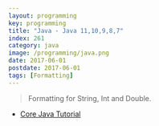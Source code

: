 ```yaml
---
layout: programming
key: programming
title: "Java - Java 11,10,9,8,7"
index: 261
category: java
image: /programming/java.png
date: 2017-06-01
postdate: 2017-06-01
tags: [Formatting]
---
```


> Formatting for String, Int and Double.

* [Core Java Tutorial](https://www.journaldev.com/24601/java-11-features)
